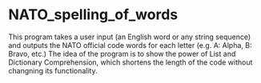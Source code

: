 # NATO_spelling_of_words
This program takes a user input (an English word or any string sequence) and outputs the NATO official code words for each letter (e.g. A: Alpha, B: Bravo, etc.)
The idea of the program is to show the power of List and Dictionary Comprehension, which shortens the length of the code without changning its functionality.

